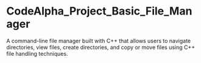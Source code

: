 # CodeAlpha_Project_Basic_File_Manager
A command-line file manager built with C++ that allows users to navigate directories, view files, create directories, and copy or move files using C++ file handling techniques.
